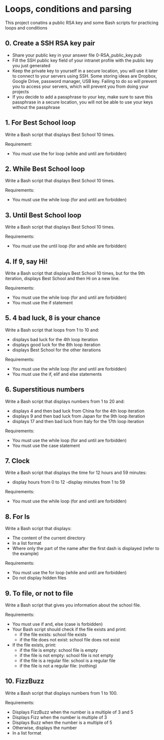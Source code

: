 # Loops, conditions and parsing

This project conatins a public RSA key and some Bash scripts for practicing loops and conditions


## 0. Create a SSH RSA key pair
- Share your public key in your answer file 0-RSA_public_key.pub
- Fill the SSH public key field of your intranet profile with the public key you just generated
- Keep the private key to yourself in a secure location, you will use it later to connect to your servers using SSH. Some storing ideas are Dropbox, Google Drive, password manager, USB key. Failing to do so will prevent you to access your servers, which will prevent you from doing your projects
- If you decide to add a passphrase to your key, make sure to save this passphrase in a secure location, you will not be able to use your keys without the passphrase


## 1. For Best School loop
Write a Bash script that displays Best School 10 times.

Requirement:
- You must use the for loop (while and until are forbidden)


## 2. While Best School loop
Write a Bash script that displays Best School 10 times.

Requirements:
- You must use the while loop (for and until are forbidden)


## 3. Until Best School loop
Write a Bash script that displays Best School 10 times.

Requirements:
- You must use the until loop (for and while are forbidden)


## 4. If 9, say Hi!
Write a Bash script that displays Best School 10 times, but for the 9th iteration, displays Best School and then Hi on a new line.

Requirements:
- You must use the while loop (for and until are forbidden)
- You must use the if statement


## 5. 4 bad luck, 8 is your chance
Write a Bash script that loops from 1 to 10 and:
- displays bad luck for the 4th loop iteration
- displays good luck for the 8th loop iteration
- displays Best School for the other iterations

Requirements:
- You must use the while loop (for and until are forbidden)
- You must use the if, elif and else statements


## 6. Superstitious numbers
Write a Bash script that displays numbers from 1 to 20 and:
- displays 4 and then bad luck from China for the 4th loop iteration
- displays 9 and then bad luck from Japan for the 9th loop iteration
- displays 17 and then bad luck from Italy for the 17th loop iteration

Requirements:
- You must use the while loop (for and until are forbidden)
- You must use the case statement


## 7. Clock
Write a Bash script that displays the time for 12 hours and 59 minutes:
- display hours from 0 to 12
-display minutes from 1 to 59

Requirements:
- You must use the while loop (for and until are forbidden)


## 8. For ls
Write a Bash script that displays:
- The content of the current directory
- In a list format
- Where only the part of the name after the first dash is displayed (refer to the example)

Requirements:
- You must use the for loop (while and until are forbidden)
- Do not display hidden files


## 9. To file, or not to file
Write a Bash script that gives you information about the school file.

Requirements:
- You must use if and, else (case is forbidden)
- Your Bash script should check if the file exists and print:
	- if the file exists: school file exists
	- if the file does not exist: school file does not exist
- If the file exists, print:
	- if the file is empty: school file is empty
	- if the file is not empty: school file is not empty
	- if the file is a regular file: school is a regular file
	- if the file is not a regular file: (nothing)


## 10. FizzBuzz
Write a Bash script that displays numbers from 1 to 100.

Requirements:
- Displays FizzBuzz when the number is a multiple of 3 and 5
- Displays Fizz when the number is multiple of 3
- Displays Buzz when the number is a multiple of 5
- Otherwise, displays the number
- In a list format
